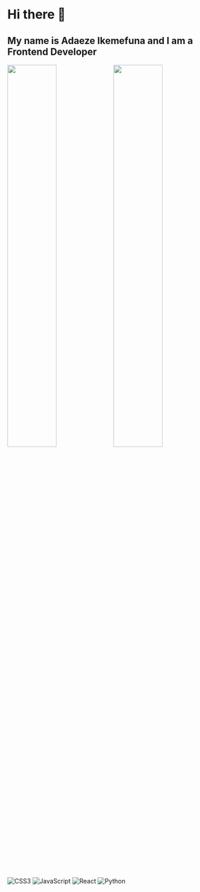 # Hi there 👋
## My name is Adaeze Ikemefuna and I am a Frontend Developer 


<img align="left" width="47%" src="https://github-readme-stats.vercel.app/api?username=AdaezeIkemefuna&show_icons=true&theme=radical" />

<img align="left" width="47%" src="https://github-readme-stats.vercel.app/api/top-langs/?username=AdaezeIkemefuna&layout=compact&theme=radical"/>

![CSS3](https://img.shields.io/badge/css3-%231572B6.svg?style=for-the-badge&logo=css3&logoColor=white) ![JavaScript](https://img.shields.io/badge/javascript-%23323330.svg?style=for-the-badge&logo=javascript&logoColor=%23F7DF1E) ![React](https://img.shields.io/badge/react-%2320232a.svg?style=for-the-badge&logo=react&logoColor=%2361DAFB)
![Python](https://img.shields.io/badge/python-3670A0?style=for-the-badge&logo=python&logoColor=ffdd54) 

